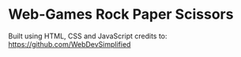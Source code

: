 # Web-Games Rock Paper Scissors
Built using HTML, CSS and JavaScript
credits to: https://github.com/WebDevSimplified

